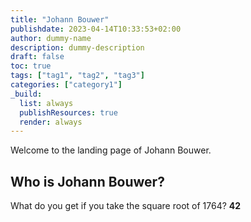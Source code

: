 ```yaml
---
title: "Johann Bouwer"
publishdate: 2023-04-14T10:33:53+02:00
author: dummy-name
description: dummy-description
draft: false
toc: true
tags: ["tag1", "tag2", "tag3"]
categories: ["category1"]
_build:
  list: always
  publishResources: true
  render: always
---
```


Welcome to the landing page of Johann Bouwer.

## Who is Johann Bouwer?

What do you get if you take the square root of 1764? **42**
